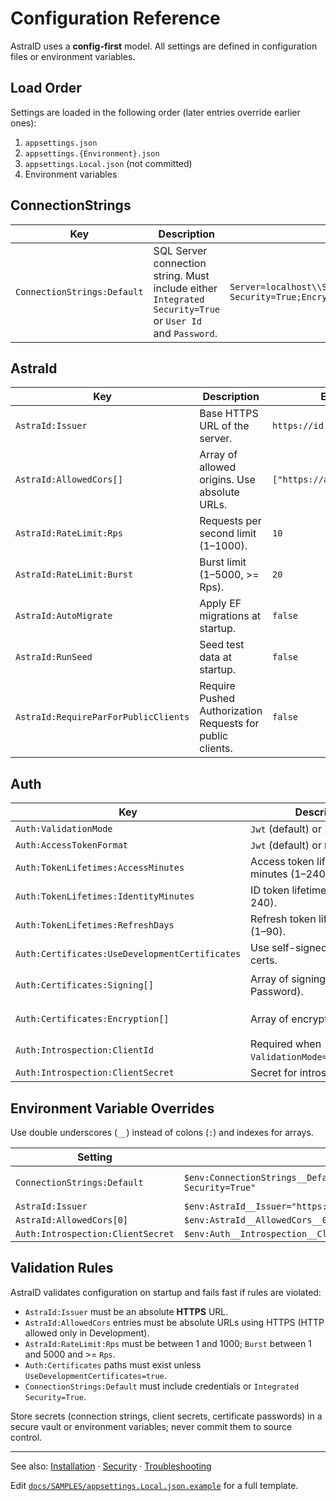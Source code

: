 # Configuration Reference

AstraID uses a **config-first** model. All settings are defined in configuration files or environment variables.

## Load Order

Settings are loaded in the following order (later entries override earlier ones):

1. `appsettings.json`
2. `appsettings.{Environment}.json`
3. `appsettings.Local.json` (not committed)
4. Environment variables

## ConnectionStrings

| Key | Description | Example |
|-----|-------------|---------|
| `ConnectionStrings:Default` | SQL Server connection string. Must include either `Integrated Security=True` or `User Id` and `Password`. | `Server=localhost\\SQLEXPRESS;Database=AstraID;Integrated Security=True;Encrypt=True;TrustServerCertificate=True` |

## AstraId

| Key | Description | Example |
|-----|-------------|---------|
| `AstraId:Issuer` | Base HTTPS URL of the server. | `https://id.example.com` |
| `AstraId:AllowedCors[]` | Array of allowed origins. Use absolute URLs. | `["https://app.example.com"]` |
| `AstraId:RateLimit:Rps` | Requests per second limit (1–1000). | `10` |
| `AstraId:RateLimit:Burst` | Burst limit (1–5000, >= Rps). | `20` |
| `AstraId:AutoMigrate` | Apply EF migrations at startup. | `false` |
| `AstraId:RunSeed` | Seed test data at startup. | `false` |
| `AstraId:RequireParForPublicClients` | Require Pushed Authorization Requests for public clients. | `false` |

## Auth

| Key | Description | Example |
|-----|-------------|---------|
| `Auth:ValidationMode` | `Jwt` (default) or `Introspection`. | `Jwt` |
| `Auth:AccessTokenFormat` | `Jwt` (default) or `Reference`. | `Jwt` |
| `Auth:TokenLifetimes:AccessMinutes` | Access token lifetime in minutes (1–240). | `60` |
| `Auth:TokenLifetimes:IdentityMinutes` | ID token lifetime in minutes (1–240). | `15` |
| `Auth:TokenLifetimes:RefreshDays` | Refresh token lifetime in days (1–90). | `14` |
| `Auth:Certificates:UseDevelopmentCertificates` | Use self-signed development certs. | `true` |
| `Auth:Certificates:Signing[]` | Array of signing certs (Path, Password). | `{ "Path": "C:\\certs\\signing.pfx", "Password": "CHANGE_ME" }` |
| `Auth:Certificates:Encryption[]` | Array of encryption certs. | `{ "Path": "C:\\certs\\enc.pfx", "Password": "CHANGE_ME" }` |
| `Auth:Introspection:ClientId` | Required when `ValidationMode=Introspection`. | `admin-cli` |
| `Auth:Introspection:ClientSecret` | Secret for introspection client. | `***` |

## Environment Variable Overrides

Use double underscores (`__`) instead of colons (`:`) and indexes for arrays.

| Setting | Windows PowerShell | Linux/macOS |
|---------|-------------------|-------------|
| `ConnectionStrings:Default` | `$env:ConnectionStrings__Default="Server=.\\SQLEXPRESS;Database=AstraID;Integrated Security=True"` | `export ConnectionStrings__Default="Server=.\\SQLEXPRESS;Database=AstraID;Integrated Security=True"` |
| `AstraId:Issuer` | `$env:AstraId__Issuer="https://id.example.com"` | `export AstraId__Issuer="https://id.example.com"` |
| `AstraId:AllowedCors[0]` | `$env:AstraId__AllowedCors__0="https://app.example.com"` | `export AstraId__AllowedCors__0="https://app.example.com"` |
| `Auth:Introspection:ClientSecret` | `$env:Auth__Introspection__ClientSecret="***"` | `export Auth__Introspection__ClientSecret="***"` |

## Validation Rules

AstraID validates configuration on startup and fails fast if rules are violated:

- `AstraId:Issuer` must be an absolute **HTTPS** URL.
- `AstraId:AllowedCors` entries must be absolute URLs using HTTPS (HTTP allowed only in Development).
- `AstraId:RateLimit:Rps` must be between 1 and 1000; `Burst` between 1 and 5000 and >= `Rps`.
- `Auth:Certificates` paths must exist unless `UseDevelopmentCertificates=true`.
- `ConnectionStrings:Default` must include credentials or `Integrated Security=True`.

Store secrets (connection strings, client secrets, certificate passwords) in a secure vault or environment variables; never commit them to source control.

---

See also: [Installation](INSTALL.md) · [Security](SECURITY.md) · [Troubleshooting](TROUBLESHOOTING.md)

Edit [`docs/SAMPLES/appsettings.Local.json.example`](SAMPLES/appsettings.Local.json.example) for a full template.
